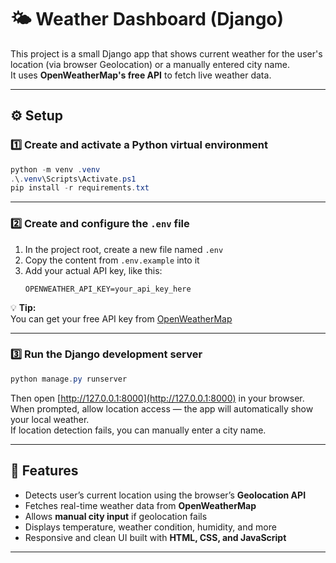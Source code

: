 # 🌤️ Weather Dashboard (Django)

This project is a small Django app that shows current weather for the user's location (via browser Geolocation) or a manually entered city name.  
It uses **OpenWeatherMap's free API** to fetch live weather data.

---

## ⚙️ Setup

### 1️⃣ Create and activate a Python virtual environment
```powershell
python -m venv .venv
.\.venv\Scripts\Activate.ps1
pip install -r requirements.txt
```

---

### 2️⃣ Create and configure the `.env` file
1. In the project root, create a new file named `.env`
2. Copy the content from `.env.example` into it
3. Add your actual API key, like this:
   ```env
   OPENWEATHER_API_KEY=your_api_key_here
   ```

💡 **Tip:**  
You can get your free API key from [OpenWeatherMap](https://openweathermap.org/api)

---

### 3️⃣ Run the Django development server
```powershell
python manage.py runserver
```

Then open [http://127.0.0.1:8000](http://127.0.0.1:8000) in your browser.  
When prompted, allow location access — the app will automatically show your local weather.  
If location detection fails, you can manually enter a city name.

---

## 🧩 Features
- Detects user’s current location using the browser’s **Geolocation API**
- Fetches real-time weather data from **OpenWeatherMap**
- Allows **manual city input** if geolocation fails
- Displays temperature, weather condition, humidity, and more
- Responsive and clean UI built with **HTML, CSS, and JavaScript**

---



